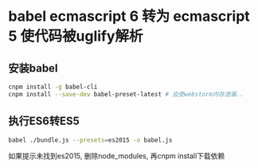 # babel ecmascript 6 转为 ecmascript 5 使代码被uglify解析

## 安装babel

```bash
cnpm install -g babel-cli 
cnpm install --save-dev babel-preset-latest # 会使webstorm内存泄漏..
```

## 执行ES6转ES5

```bash
babel ./bundle.js --presets=es2015 -o babel.js
```

如果提示未找到es2015, 删除node_modules, 再cnpm install下载依赖
